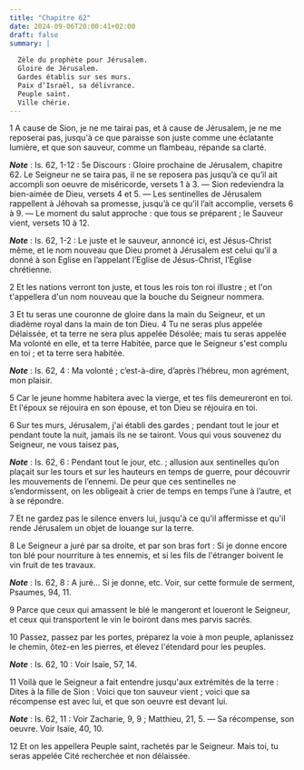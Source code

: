```yaml
---
title: "Chapitre 62"
date: 2024-09-06T20:00:41+02:00
draft: false
summary: |
  
  Zèle du prophète pour Jérusalem.
  Gloire de Jérusalem.
  Gardes établis sur ses murs.
  Paix d’Israël, sa délivrance.
  Peuple saint.
  Ville chérie.
---
```



1 A cause de Sion, je ne me tairai pas, et à cause de Jérusalem, je ne me reposerai pas, jusqu'à ce que paraisse son juste comme une éclatante lumière, et que son sauveur, comme un flambeau, répande sa clarté.

***Note*** :  Is. 62, 1-12 : 5e Discours : Gloire prochaine de Jérusalem, chapitre 62. Le Seigneur ne se taira pas, il ne se reposera pas jusqu’à ce qu’il ait accompli son oeuvre de miséricorde, versets 1 à 3. ― Sion redeviendra la bien-aimée de Dieu, versets 4 et 5. ― Les sentinelles de Jérusalem rappellent à Jéhovah sa promesse, jusqu’à ce qu’il l’ait accomplie, versets 6 à 9. ― Le moment du salut approche : que tous se préparent ; le Sauveur vient, versets 10 à 12.

***Note*** :  Is. 62, 1-2 : Le juste et le sauveur, annoncé ici, est Jésus-Christ même, et le nom nouveau que Dieu promet à Jérusalem est celui qu’il a donné à son Eglise en l’appelant l’Eglise de Jésus-Christ, l’Eglise chrétienne.


2 Et les nations verront ton juste, et tous les rois ton roi illustre ; et l'on t'appellera d'un nom nouveau que la bouche du Seigneur nommera.


3 Et tu seras une couronne de gloire dans la main du Seigneur, et un diadème royal dans la main de ton Dieu. 4 Tu ne seras plus appelée Délaissée, et ta terre ne sera plus appelée Désolée; mais tu seras appelée Ma volonté en elle, et ta terre Habitée, parce que le Seigneur s'est complu en toi ; et ta terre sera habitée.

***Note*** :  Is. 62, 4 : Ma volonté ; c’est-à-dire, d’après l’hébreu, mon agrément, mon plaisir.


5 Car le jeune homme habitera avec la vierge, et tes fils demeureront en toi. Et l'époux se réjouira en son épouse, et ton Dieu se réjouira en toi.


6 Sur tes murs, Jérusalem, j'ai établi des gardes ; pendant tout le jour et pendant toute la nuit, jamais ils ne se tairont. Vous qui vous souvenez du Seigneur, ne vous taisez pas,

***Note*** :  Is. 62, 6 : Pendant tout le jour, etc. ; allusion aux sentinelles qu’on plaçait sur les tours et sur les hauteurs en temps de guerre, pour découvrir les mouvements de l’ennemi. De peur que ces sentinelles ne s’endormissent, on les obligeait à crier de temps en temps l’une à l’autre, et à se répondre.

7 Et ne gardez pas le silence envers lui, jusqu'à ce qu'il affermisse et qu'il rende Jérusalem un objet de louange sur la terre.


8 Le Seigneur a juré par sa droite, et par son bras fort : Si je donne encore ton blé pour nourriture à tes ennemis, et si les fils de l'étranger boivent le vin fruit de tes travaux.

***Note*** :  Is. 62, 8 : A juré… Si je donne, etc. Voir, sur cette formule de serment, Psaumes, 94, 11.


9 Parce que ceux qui amassent le blé le mangeront et loueront le Seigneur, et ceux qui transportent le vin le boiront dans mes parvis sacrés.


10 Passez, passez par les portes, préparez la voie à mon peuple, aplanissez le chemin, ôtez-en les pierres, et élevez l'étendard pour les peuples.

***Note*** :  Is. 62, 10 : Voir Isaïe, 57, 14.

11 Voilà que le Seigneur a fait entendre jusqu'aux extrémités de la terre : Dites à la fille de Sion : Voici que ton sauveur vient ; voici que sa récompense est avec lui, et que son oeuvre est devant lui.

***Note*** :  Is. 62, 11 : Voir Zacharie, 9, 9 ; Matthieu, 21, 5. ― Sa récompense, son oeuvre. Voir Isaïe, 40, 10.


12 Et on les appellera Peuple saint, rachetés par le Seigneur. Mais toi, tu seras appelée Cité recherchée et non délaissée.

